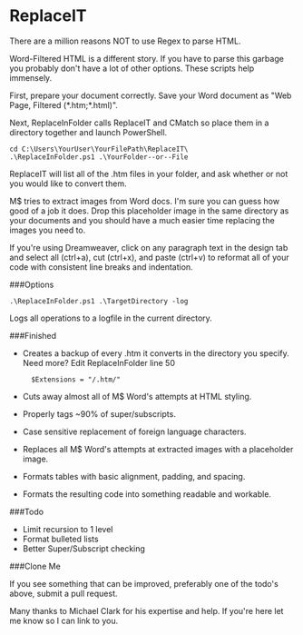 # ReplaceIT

There are a million reasons NOT to use Regex to parse HTML.

Word-Filtered HTML is a different story. If you have to parse this garbage you probably don't have a lot of other options. These scripts help immensely.

First, prepare your document correctly. Save your Word document as "Web Page, Filtered (\*.htm;\*.html)".

Next, ReplaceInFolder calls ReplaceIT and CMatch so place them in a directory together and launch PowerShell.

	cd C:\Users\YourUser\YourFilePath\ReplaceIT\
	.\ReplaceInFolder.ps1 .\YourFolder--or--File

ReplaceIT will list all of the .htm files in your folder, and ask whether or not you would like to convert them.

M$ tries to extract images from Word docs. I'm sure you can guess how good of a job it does. Drop this placeholder image in the same directory as your documents and you should have a much easier time replacing the images you need to.

If you're using Dreamweaver, click on any paragraph text in the design tab and select all (ctrl+a), cut (ctrl+x), and paste (ctrl+v) to reformat all of your code with consistent line breaks and indentation.

###Options

	.\ReplaceInFolder.ps1 .\TargetDirectory -log

Logs all operations to a logfile in the current directory.

###Finished

* Creates a backup of every .htm it converts in the directory you specify. Need more? Edit ReplaceInFolder line 50

		$Extensions = "/.htm/"

* Cuts away almost all of M$ Word's attempts at HTML styling.
* Properly tags ~90% of super/subscripts.
* Case sensitive replacement of foreign language characters.
* Replaces all M$ Word's attempts at extracted images with a placeholder image.
* Formats tables with basic alignment, padding, and spacing.
* Formats the resulting code into something readable and workable.

###Todo

* Limit recursion to 1 level
* Format bulleted lists
* Better Super/Subscript checking

###Clone Me

If you see something that can be improved, preferably one of the todo's above, submit a pull request.

Many thanks to Michael Clark for his expertise and help. If you're here let me know so I can link to you.


